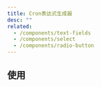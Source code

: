 ```yaml
---
title: Cron表达式生成器
desc: ""
related:
  - /components/text-fields
  - /components/select
  - /components/radio-button
---
```


## 使用

<masa-example file="Examples.components.cron.Index"></masa-example>

